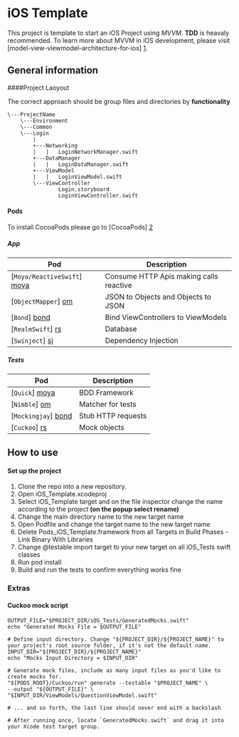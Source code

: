 # iOS Template

This project is template to start an iOS Project using *MVVM*. **TDD** is heavaly recommended. To learn more about MVVM in iOS development, please visit [model-view-viewmodel-architecture-for-ios] [1].

## General information

####Project Laoyout

The correct approach should be group files and directories by **functionality**

```
\---ProjectName
	\---Environment
    \---Common
	\---Login
    	|
    	+---Networking
        |	|	LoginNetworkManager.swift
        +---DataManager
        |	|	LoginDataManager.swift
        +---ViewModel
        |	|	LoginViewModel.swift
        \---ViewController
        		Login.storyboard
        		LoginViewController.swift
```



#### Pods

To install CocoaPods please go to [CocoaPods] [2]

##### App

 Pod								| Description								
------------------------------------|------------------------------------------- 
 [`Moya/ReactiveSwift`] [moya]		| Consume HTTP Apis making calls reactive	
 [`ObjectMapper`] [om]				| JSON to Objects and Objects to JSON		
 [`Bond`] [bond]					| Bind ViewControllers to ViewModels
 [`RealmSwift`] [rs]				| Database
 [`Swinject`] [sj]					| Dependency Injection
 
 
##### Tests

 Pod								| Description								
------------------------------------|------------------------------------------- 
 [`Quick`] [moya]					| BDD Framework	
 [`Nimble`] [om]					| Matcher for tests		
 [`Mockingjay`] [bond]				| Stub HTTP requests
 [`Cuckoo`] [rs]					| Mock objects



## How to use

#### Set up the project

 1. Clone the repo into a new repository.
 2. Open iOS_Template.xcodeproj
 3. Select iOS_Template target and on the file inspector change the name according to the project **(on the popup select rename)**
 4. Change the main directory name to the new target name
 5. Open Podfile and change the target name to the new target name
 6. Delete Pods\_iOS\_Template.framework from all Targets in Build Phases - Link Binary With Libraries
 7. Change @testable import target to your new target on all iOS_Tests swift classes
 8. Run pod install
 9. Build and run the tests to confirm everything works fine
 




### Extras

#### Cuckoo mock script

```
OUTPUT_FILE="$PROJECT_DIR/iOS_Tests/GeneratedMocks.swift"
echo "Generated Mocks File = $OUTPUT_FILE"

# Define input directory. Change "${PROJECT_DIR}/${PROJECT_NAME}" to your project's root source folder, if it's not the default name.
INPUT_DIR="${PROJECT_DIR}/${PROJECT_NAME}"
echo "Mocks Input Directory = $INPUT_DIR"

# Generate mock files, include as many input files as you'd like to create mocks for.
"${PODS_ROOT}/Cuckoo/run" generate --testable "$PROJECT_NAME" \
--output "${OUTPUT_FILE}" \
"$INPUT_DIR/ViewModels/QuestionViewModel.swift"

# ... and so forth, the last line should never end with a backslash

# After running once, locate `GeneratedMocks.swift` and drag it into your Xcode test target group.

```
 





[1]: https://medium.com/flawless-app-stories/how-to-use-a-model-view-viewmodel-architecture-for-ios-46963c67be1b 

[2]: https://guides.cocoapods.org/using/getting-started.html

[moya]: https://github.com/Moya/Moya
[om]: https://github.com/tristanhimmelman/ObjectMapper
[bond]: https://github.com/DeclarativeHub/Bond
[rs]: https://realm.io/docs/swift/latest/
[sj]: https://github.com/Swinject/Swinject
[quick]: https://github.com/Quick/Quick
[NImble]: https://github.com/Quick/Nimble
[Mockinjay]: https://github.com/kylef/Mockingjay
[Cuckoo]: https://github.com/Brightify/Cuckoo

